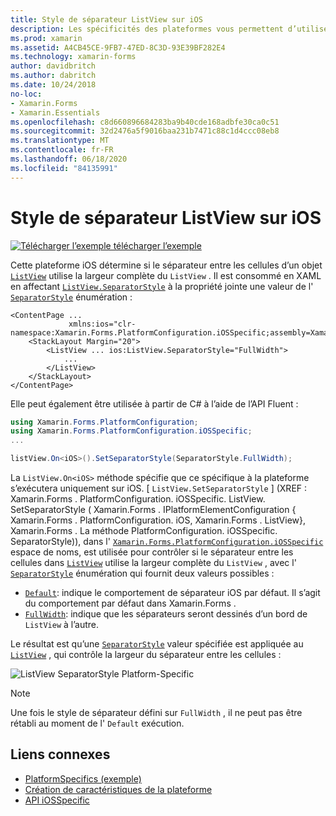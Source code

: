 ```yaml
---
title: Style de séparateur ListView sur iOS
description: Les spécificités des plateformes vous permettent d’utiliser des fonctionnalités uniquement disponibles sur une plateforme spécifique, sans implémenter de convertisseurs ou d’effets personnalisés. Cet article explique comment utiliser le spécifique à la plateforme iOS qui contrôle si le séparateur entre les cellules d’un ListView utilise la largeur complète de ListView.
ms.prod: xamarin
ms.assetid: A4CB45CE-9FB7-47ED-8C3D-93E39BF282E4
ms.technology: xamarin-forms
author: davidbritch
ms.author: dabritch
ms.date: 10/24/2018
no-loc:
- Xamarin.Forms
- Xamarin.Essentials
ms.openlocfilehash: c8d660896684283ba9b40cde168adbfe30ca0c51
ms.sourcegitcommit: 32d2476a5f9016baa231b7471c88c1d4ccc08eb8
ms.translationtype: MT
ms.contentlocale: fr-FR
ms.lasthandoff: 06/18/2020
ms.locfileid: "84135991"
---
```

# <a name="listview-separator-style-on-ios"></a>Style de séparateur ListView sur iOS

[![Télécharger ](~/media/shared/download.png) l’exemple télécharger l’exemple](https://docs.microsoft.com/samples/xamarin/xamarin-forms-samples/userinterface-platformspecifics)

Cette plateforme iOS détermine si le séparateur entre les cellules d’un objet [`ListView`](xref:Xamarin.Forms.ListView) utilise la largeur complète du `ListView` . Il est consommé en XAML en affectant [`ListView.SeparatorStyle`](xref:Xamarin.Forms.PlatformConfiguration.iOSSpecific.ListView.SeparatorStyleProperty) à la propriété jointe une valeur de l' [`SeparatorStyle`](xref:Xamarin.Forms.PlatformConfiguration.iOSSpecific.SeparatorStyle) énumération :

```xaml
<ContentPage ...
             xmlns:ios="clr-namespace:Xamarin.Forms.PlatformConfiguration.iOSSpecific;assembly=Xamarin.Forms.Core">
    <StackLayout Margin="20">
        <ListView ... ios:ListView.SeparatorStyle="FullWidth">
            ...
        </ListView>
    </StackLayout>
</ContentPage>
```

Elle peut également être utilisée à partir de C# à l’aide de l’API Fluent :

```csharp
using Xamarin.Forms.PlatformConfiguration;
using Xamarin.Forms.PlatformConfiguration.iOSSpecific;
...

listView.On<iOS>().SetSeparatorStyle(SeparatorStyle.FullWidth);
```

La `ListView.On<iOS>` méthode spécifie que ce spécifique à la plateforme s’exécutera uniquement sur iOS. [ `ListView.SetSeparatorStyle` ] (XREF : Xamarin.Forms . PlatformConfiguration. iOSSpecific. ListView. SetSeparatorStyle ( Xamarin.Forms . IPlatformElementConfiguration { Xamarin.Forms . PlatformConfiguration. iOS, Xamarin.Forms . ListView}, Xamarin.Forms . La méthode PlatformConfiguration. iOSSpecific. SeparatorStyle)), dans l' [`Xamarin.Forms.PlatformConfiguration.iOSSpecific`](xref:Xamarin.Forms.PlatformConfiguration.iOSSpecific) espace de noms, est utilisée pour contrôler si le séparateur entre les cellules dans [`ListView`](xref:Xamarin.Forms.ListView) utilise la largeur complète du `ListView` , avec l' [`SeparatorStyle`](xref:Xamarin.Forms.PlatformConfiguration.iOSSpecific.SeparatorStyle) énumération qui fournit deux valeurs possibles :

- [`Default`](xref:Xamarin.Forms.PlatformConfiguration.iOSSpecific.SeparatorStyle.Default): indique le comportement de séparateur iOS par défaut. Il s’agit du comportement par défaut dans Xamarin.Forms .
- [`FullWidth`](xref:Xamarin.Forms.PlatformConfiguration.iOSSpecific.SeparatorStyle.FullWidth): indique que les séparateurs seront dessinés d’un bord de `ListView` à l’autre.

Le résultat est qu’une [`SeparatorStyle`](xref:Xamarin.Forms.PlatformConfiguration.iOSSpecific.SeparatorStyle) valeur spécifiée est appliquée au [`ListView`](xref:Xamarin.Forms.ListView) , qui contrôle la largeur du séparateur entre les cellules :

![](listview-separator-style-images/listview-separatorstyle.png "ListView SeparatorStyle Platform-Specific")

> [!NOTE]
> Une fois le style de séparateur défini sur `FullWidth` , il ne peut pas être rétabli au moment de l' `Default` exécution.

## <a name="related-links"></a>Liens connexes

- [PlatformSpecifics (exemple)](https://docs.microsoft.com/samples/xamarin/xamarin-forms-samples/userinterface-platformspecifics)
- [Création de caractéristiques de la plateforme](~/xamarin-forms/platform/platform-specifics/index.md#creating-platform-specifics)
- [API iOSSpecific](xref:Xamarin.Forms.PlatformConfiguration.iOSSpecific)
